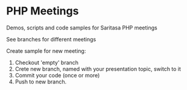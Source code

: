 # PHP Meetings
Demos, scripts and code samples for Saritasa PHP meetings

See branches for different meetings

Create sample for new meeting:

1. Checkout 'empty' branch
2. Crete new branch, named with your presentation topic, switch to it
3. Commit your code (once or more)
4. Push to new branch.